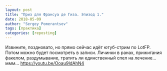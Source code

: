 ```yaml
---
layout: post
title: "Приз для Франсуа де Гиза. Эпизод 1."
date: 2018-05-09
author: "Sergey Pomerantsev"
tags: [практика]
categories: [reposting]
---
```


Извините, поздновато, но прямо сейчас идёт ютуб-стрим по LotFP.
Потом можно будет посмотреть в записи.
Личинки в ранах, прижигания факелом, раздумывание, тратить ли единственный спел на лечение... ммм...
<https://youtu.be/Ooau9ldAhN4>
